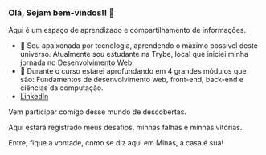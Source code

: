 ### Olá, Sejam bem-vindos!! 👋

Aqui é um espaço de aprendizado e compartilhamento de informações. 

- 💬 Sou apaixonada por tecnologia, aprendendo o màximo possível deste universo. Atualmente sou estudante na Trybe, local que iniciei minha jornada no Desenvolvimento Web.
- 🤔 Durante o curso estarei aprofundando em 4 grandes módulos que são: Fundamentos de desenvolvimento web, front-end, back-end e ciências da computação.
- <a href="https://www.linkedin.com/in/mariana-saraiva-977a251b3/">LinkedIn</a>

Vem participar comigo desse mundo de descobertas.

Aqui estará registrado meus desafios, minhas falhas e minhas vitórias. 

Entre, fique a vontade, como se diz aqui em Minas, a casa é sua!

<!--
**marianasaraiva/marianasaraiva** is a ✨ _special_ ✨ repository because its `README.md` (this file) appears on your GitHub profile.

Here are some ideas to get you started:

- 🔭 I’m currently working on ...
- 🌱 I’m currently learning ...
- 👯 I’m looking to collaborate on ...
- 🤔 I’m looking for help with ...
- 💬 Ask me about ...
- 📫 How to reach me: ...
- 😄 Pronouns: ...
- ⚡ Fun fact: ...
-->
